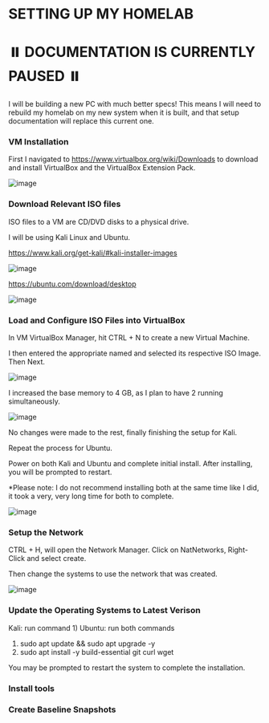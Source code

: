# SETTING UP MY HOMELAB 

# ⏸️ DOCUMENTATION IS CURRENTLY PAUSED ⏸️

I will be building a new PC with much better specs!
This means I will need to rebuild my homelab on my new system when it is built, and that setup documentation will replace this current one.


### VM Installation

First I navigated to https://www.virtualbox.org/wiki/Downloads to download and install VirtualBox and the VirtualBox Extension Pack.

![image](https://github.com/user-attachments/assets/a1d2adbb-4530-42d1-8b64-fe1afab157f0)



### Download Relevant ISO files

ISO files to a VM are CD/DVD disks to a physical drive. 

I will be using Kali Linux and Ubuntu.

https://www.kali.org/get-kali/#kali-installer-images 

![image](https://github.com/user-attachments/assets/b2c71b5e-6e1a-4fc9-92eb-9b18a2c0fa0d)

https://ubuntu.com/download/desktop 

![image](https://github.com/user-attachments/assets/1984e730-be3f-462f-87ff-cdbb881feb9e)

### Load and Configure ISO Files into VirtualBox

In VM VirtualBox Manager, hit CTRL + N to create a new Virtual Machine.

I then entered the appropriate named and selected its respective ISO Image. Then Next.

![image](https://github.com/user-attachments/assets/b04f7864-50ac-4b8f-a390-43cbc6732fdf)

I increased the base memory to 4 GB, as I plan to have 2 running simultaneously.

![image](https://github.com/user-attachments/assets/94eeda99-ead7-47c8-9209-f69b60ad744c)

No changes were made to the rest, finally finishing the setup for Kali. 

Repeat the process for Ubuntu.

Power on both Kali and Ubuntu and complete initial install. After installing, you will be prompted to restart.

*Please note: I do not recommend installing both at the same time like I did, it took a very, very long time for both to complete.

![image](https://github.com/user-attachments/assets/73700e3a-948f-4c4f-8cdc-d33ce8977289)

### Setup the Network


CTRL + H, will open the Network Manager. Click on NatNetworks, Right-Click and select create.

Then change the systems to use the network that was created.

![image](https://github.com/user-attachments/assets/3489d707-dec2-489b-a9e3-80861062614e)


### Update the Operating Systems to Latest Verison
Kali: run command 1)
Ubuntu: run both commands

1) sudo apt update && sudo apt upgrade -y
2) sudo apt install -y build-essential git curl wget

You may be prompted to restart the system to complete the installation.

### Install tools



### Create Baseline Snapshots


<!-- notion continue after installtion and reboots 6:30 -->
